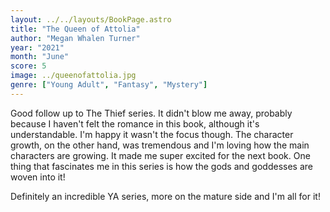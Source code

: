 ```yaml
---
layout: ../../layouts/BookPage.astro
title: "The Queen of Attolia"
author: "Megan Whalen Turner"
year: "2021"
month: "June"
score: 5
image: ../queenofattolia.jpg
genre: ["Young Adult", "Fantasy", "Mystery"]
---
```

Good follow up to The Thief series. It didn't blow me away, probably because I haven't felt the romance in this book, although it's understandable. I'm happy it wasn't the focus though. The character growth, on the other hand, was tremendous and I'm loving how the main characters are growing. It made me super excited for the next book. One thing that fascinates me in this series is how the gods and goddesses are woven into it!

Definitely an incredible YA series, more on the mature side and I'm all for it!